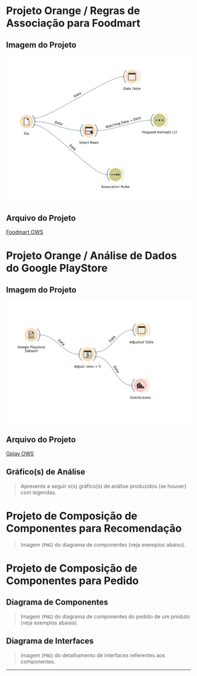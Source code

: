 # Projeto Orange / Regras de Associação para Foodmart

## Imagem do Projeto
![Foodmart](/lab01/images/foodmart.png)

## Arquivo do Projeto
[Foodmart OWS](/lab01/orange/foodmart.ows)

# Projeto Orange / Análise de Dados do Google PlayStore

## Imagem do Projeto
![Gplay](/lab01/images/gplay.png)

## Arquivo do Projeto
[Gplay OWS](/lab01/orange/gplay.ows)

## Gráfico(s) de Análise
> Apresente a seguir o(s) gráfico(s) de análise produzidos (se houver) com legendas.

# Projeto de Composição de Componentes para Recomendação

> Imagem (`PNG`) do diagrama de componentes (veja exemplos abaixo).

# Projeto de Composição de Componentes para Pedido

## Diagrama de Componentes

> Imagem (`PNG`) do diagrama de componentes do pedido de um produto (veja exemplos abaixo).

## Diagrama de Interfaces

> Imagem (`PNG`) do detalhamento de interfaces referentes aos componentes.

<hr>
